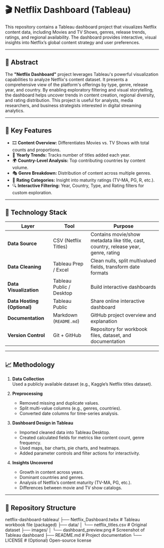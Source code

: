 
# 🎬 Netflix Dashboard (Tableau)

This repository contains a Tableau dashboard project that visualizes Netflix content data, including Movies and TV Shows, genres, release trends, ratings, and regional availability. The dashboard provides interactive, visual insights into Netflix’s global content strategy and user preferences.

---

## 📄 Abstract

The **"Netflix Dashboard"** project leverages Tableau's powerful visualization capabilities to analyze Netflix's content dataset. It presents a comprehensive view of the platform's offerings by type, genre, release year, and country. By enabling exploratory filtering and visual storytelling, the dashboard helps uncover trends in content creation, regional diversity, and rating distribution. This project is useful for analysts, media researchers, and business strategists interested in digital streaming analytics.

---

## 🚀 Key Features

- 🎞️ **Content Overview:** Differentiates Movies vs. TV Shows with total counts and proportions.
- 📆 **Yearly Trends:** Tracks number of titles added each year.
- 🌍 **Country-Level Analysis:** Top contributing countries by content volume.
- 🎭 **Genre Breakdown:** Distribution of content across multiple genres.
- 🧾 **Rating Categories:** Insight into maturity ratings (TV-MA, PG, R, etc.).
- 🔍 **Interactive Filtering:** Year, Country, Type, and Rating filters for custom exploration.

---

## 🧰 Technology Stack

| Layer | Tool | Purpose |
|-------|------|---------|
| **Data Source** | CSV (Netflix Titles) | Contains movie/show metadata like title, cast, country, release year, genre, rating |
| **Data Cleaning** | Tableau Prep / Excel | Clean nulls, split multivalued fields, transform date formats |
| **Data Visualization** | Tableau Public / Desktop | Build interactive dashboards |
| **Data Hosting (Optional)** | Tableau Public | Share online interactive dashboard |
| **Documentation** | Markdown (`README.md`) | GitHub project overview and explanation |
| **Version Control** | Git + GitHub | Repository for workbook files, dataset, and documentation |

---

## 📈 Methodology

1. **Data Collection**  
   Used a publicly available dataset (e.g., Kaggle’s Netflix titles dataset).

2. **Preprocessing**  
   - Removed missing and duplicate values.
   - Split multi-value columns (e.g., genres, countries).
   - Converted date columns for time-series analysis.

3. **Dashboard Design in Tableau**  
   - Imported cleaned data into Tableau Desktop.
   - Created calculated fields for metrics like content count, genre frequency.
   - Used maps, bar charts, pie charts, and heatmaps.
   - Added parameter controls and filter actions for interactivity.

4. **Insights Uncovered**  
   - Growth in content across years.
   - Dominant countries and genres.
   - Analysis of Netflix’s content maturity (TV-MA, PG, etc.).
   - Differences between movie and TV show catalogs.

---

## 📂 Repository Structure
netflix-dashboard-tableau/
├── Netflix_Dashboard.twbx # Tableau workbook file (packaged)
├── data/
│ └── netflix_titles.csv # Original dataset
├── images/
│ └── dashboard_preview.png # Screenshot of Tableau dashboard
├── README.md # Project documentation
└── LICENSE # (Optional) Open-source license
